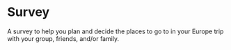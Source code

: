 # Survey
A survey to help you plan and decide the places to go to in your Europe trip with your group, friends, and/or family.
